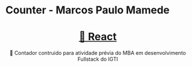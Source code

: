 # Counter - Marcos Paulo Mamede

<h1 align="center">
    <a href="https://pt-br.reactjs.org/">🔗 React</a>
</h1>
<p align="center">🚀 Contador contruido para atividade prévia do MBA em desenvolvimento Fullstack do IGTI</p>
